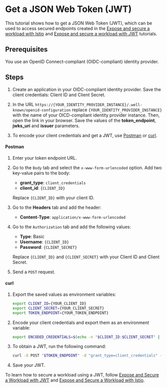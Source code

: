 # Get a JSON Web Token (JWT)

This tutorial shows how to get a JSON Web Token (JWT), which can be used to access secured endpoints created in the [Expose and secure a workload with Istio](./01-53-expose-and-secure-workload-istio.md) and [Expose and secure a workload with JWT](./01-52-expose-and-secure-workload-jwt.md) tutorials.

## Prerequisites

You use an OpenID Connect-compliant (OIDC-compliant) identity provider.

## Steps

1. Create an application in your OIDC-compliant identity provider. Save the client credentials: Client ID and Client Secret. 

2. In the URL `https://{YOUR_IDENTITY_PROVIDER_INSTANCE}/.well-known/openid-configuration` replace `{YOUR_IDENTITY_PROVIDER_INSTANCE}` with the name of your OICD-compliant identity provider instance. Then, open the link in your browser. Save the values of the **token_endpoint**, **jwks_uri** and **issuer** parameters.

3. To encode your client credentials and get a JWT, use [Postman](https://www.postman.com) or [curl](https://curl.se).

<!-- tabs:start -->
#### **Postman**

1. Enter your token endpoint URL.
2. Go to the `Body` tab and select the `x-www-form-urlencoded` option. Add two key-value pairs to the body:
   - **grant_type**: `client_credentials`
   - **client_id**: `{CLIENT_ID}`
   
   Replace `{CLIENT_ID}` with your client ID.
2. Go to the **Headers** tab and add the header:
   - **Content-Type**: `application/x-www-form-urlencoded`
3. Go to the `Authorization` tab and add the following values:
   - **Type**: Basic
   - **Username**: `{CLIENT_ID}`
   - **Password**: `{CLIENT_SECRET}`
   
   Replace `{CLIENT_ID}` and `{CLIENT_SECRET}` with your Client ID and Client Secret.
4. Send a `POST` request. 

#### **curl**

1. Export the saved values as environment variables:
   
   ```bash
   export CLIENT_ID={YOUR_CLIENT_ID}
   export CLIENT_SECRET={YOUR_CLIENT_SECRET}
   export TOKEN_ENDPOINT={YOUR_TOKEN_ENDPOINT}
   ```

2. Encode your client credentials and export them as an environment variable:

   ```bash
   export ENCODED_CREDENTIALS=$(echo -n "$CLIENT_ID:$CLIENT_SECRET" | base64)
   ```

3. To obtain a JWT, run the following command:

   ```bash
   curl -X POST "$TOKEN_ENDPOINT" -d "grant_type=client_credentials" -d "client_id=$CLIENT_ID" -H "Content-Type: application/x-www-form-urlencoded" -H "Authorization: Basic $ENCODED_CREDENTIALS"
   ```
<!-- tabs:end -->

4. Save your JWT. 

To learn how to secure a workload using a JWT, follow [Expose and Secure a Workload with JWT](./01-52-expose-and-secure-workload-jwt.md) and 
[Expose and Secure a Workload with Istio](./01-53-expose-and-secure-workload-istio.md).
